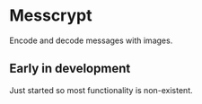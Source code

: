 # Messcrypt
Encode and decode messages with images.

## Early in development
Just started so most functionality is non-existent.